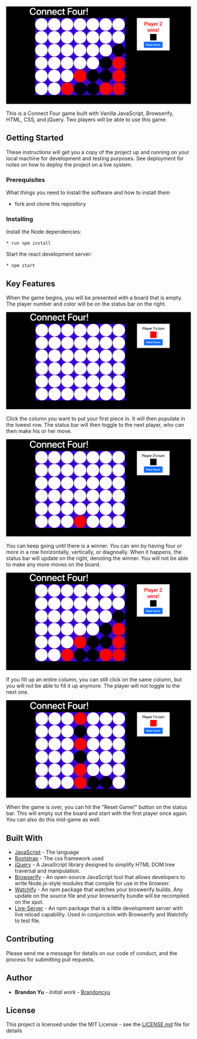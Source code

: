 ![screenshot](./photos/splash-image.png)

This is a Connect Four game built with Vanilla JavaScript, Browserify, HTML, CSS, and jQuery. Two players will be able to use this game.

## Getting Started

These instructions will get you a copy of the project up and running on your local machine for development and testing purposes. See deployment for notes on how to deploy the project on a live system.

### Prerequisites

What things you need to install the software and how to install them

* fork and clone this repository

### Installing

Install the Node dependencies:

```shell
* run npm install
```

Start the react development server:

```shell
* npm start
```

## Key Features

When the game begins, you will be presented with a board that is empty. The player number and color will be on the status bar on the right.

![screenshot](./photos/empty.png)

Click the column you want to put your first piece in. It will then populate in the lowest row. The status bar will then toggle to the next player, who can then make his or her move.

![screenshot](./photos/first-move.png)

You can keep going until there is a winner. You can win by having four or more in a row horizontally, vertically, or diagnoally. When it happens, the status bar will update on the right, denoting the winner. You will not be able to make any more moves on the board.

![screenshot](./photos/splash-image.png)

If you fill up an entire column, you can still click on the same column, but you will not be able to fill it up anymore. The player will not toggle to the next one.

![screenshot](./photos/full-column.png)

When the game is over, you can hit the "Reset Game!" button on the status bar. This will empty out the board and start with the first player once again. You can also do this mid-game as well.

## Built With

* [JavaScript](https://www.javascript.com/) - The language
* [Bootstrap](https://bootstrap.com/) - The css framework used
* [jQuery](https://jquery.com/) - A JavaScript library designed to simplify HTML DOM tree traversal and manipulation. 
* [Browserify](http://browserify.org/) - An open-source JavaScript tool that allows developers to write Node.js-style modules that compile for use in the browser. 
* [Watchify](https://github.com/browserify/watchify) - An npm package that watches your broswerify builds. Any update on the source file and your browserify bundle will be recompiled on the spot.
* [Live-Server](https://www.npmjs.com/package/live-server) - An npm package that is a little development server with live reload capability. Used in conjunction with Browserify and Watchify to test file.


## Contributing

Please send me a message for details on our code of conduct, and the process for submitting pull requests.

## Author

* **Brandon Yu** - *Initial work* - [Brandoncyu](https://github.com/Brandoncyu)

## License

This project is licensed under the MIT License - see the [LICENSE.md](LICENSE.md) file for details
